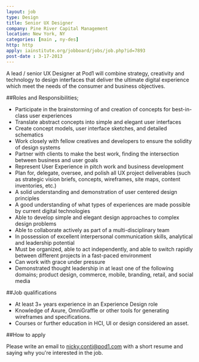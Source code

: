 ```yaml
---
layout: job
type: Design
title: Senior UX Designer
company: Pine River Capital Management
location: New York, NY
categories: [main , ny-des]
http: http
apply: iainstitute.org/jobboard/jobs/job.php?id=7893
post-date : 3-17-2013
---
```


A lead / senior UX Designer at Pod1 will combine strategy, creativity and technology to design interfaces that deliver the ultimate digital experience which meet the needs of the consumer and business objectives.

##Roles and Responsibilities;

*  Participate in the brainstorming of and creation of concepts for best-in-class user experiences
*  Translate abstract concepts into simple and elegant user interfaces
*  Create concept models, user interface sketches, and detailed schematics
*  Work closely with fellow creatives and developers to ensure the solidity of design systems
*  Partner with clients to make the best work, finding the intersection between business and user goals
*  Represent User Experience in pitch work and business development
*  Plan for, delegate, oversee, and polish all UX project deliverables (such as strategic vision briefs, concepts, wireframes, site maps, content inventories, etc.)
*  A solid understanding and demonstration of user centered design principles
*  A good understanding of what types of experiences are made possible by current digital technologies
*  Able to develop simple and elegant design approaches to complex design problems
*  Able to collaborate actively as part of a multi-disciplinary team
*  In possession of excellent interpersonal communication skills, analytical and leadership potential
*  Must be organized, able to act independently, and able to switch rapidly between different projects in a fast-paced environment
*  Can work with grace under pressure
*  Demonstrated thought leadership in at least one of the following domains; product design, commerce, mobile, branding, retail, and social media

##Job qualifications

*  At least 3+ years experience in an Experience Design role
*  Knowledge of Axure, OmniGraffle or other tools for generating wireframes and specifications.
*  Courses or further education in HCI, UI or design considered an asset.

##How to apply

Please write an email to nicky.conti@pod1.com with a short resume and saying why you're interested in the job. 